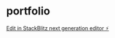 # portfolio

[Edit in StackBlitz next generation editor ⚡️](https://stackblitz.com/~/github.com/PaulCertified/portfolio)
